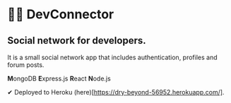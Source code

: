 # 👨‍💻 DevConnector

## Social network for developers.
It is a small social network app that includes authentication, profiles and forum posts.

**M**ongoDB
**E**xpress.js
**R**eact
**N**ode.js

✔ Deployed to Heroku (here)[https://dry-beyond-56952.herokuapp.com/].
